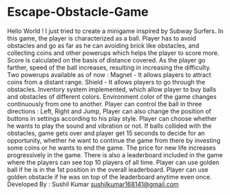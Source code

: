 # Escape-Obstacle-Game
Hello World ! I just tried to create a minigame inspired by Subway Surfers. 
In this game, the player  is characterized as a ball. Player has  to  avoid  obstacles and go as far as he can avoiding brick like obstacles, and collecting  coins and other  powerups  which helps the  player  to score more.
Score  is calculated on the  basis of distance covered.
As the player go farther, speed of the ball  increases, resulting  in increasing the difficulty.
Two  powerups available as of  now : 
Magnet - It allows players to attract coins from a distant range.
Shield - It allows players to go through the  obstacles.
Inventory system implemented,  which allow  player to buy balls and obstacles of  different colors.
Environment color of the  game changes continuously from one to another.
Player  can  control  the ball in three directions : Left,  Right and  Jump,
Player can also change the position of buttons  in settings according to his  play style.
Player can choose  whether he wants to  play the  sound and vibration  or not.
If balls collided with  the obstacles, game gets over and player  get 15 seconds to  decide for  an opportunity,  whether he want to  continue the game from there by investing some coins or he  wants to  end  the game. 
The  price  for new life  increases progressively in  the  game.
There is also a leaderboard  included  in the game where the players can see top 10 players  of all time.
Player can use golden ball if he is in  the  1st  position  in  the  overall leaderboard.
Player can use  golden  obstacle if he was on top of the leaderboard anytime even  once.
Developed By : Sushil Kumar sushilkumar168141@gmail.com
